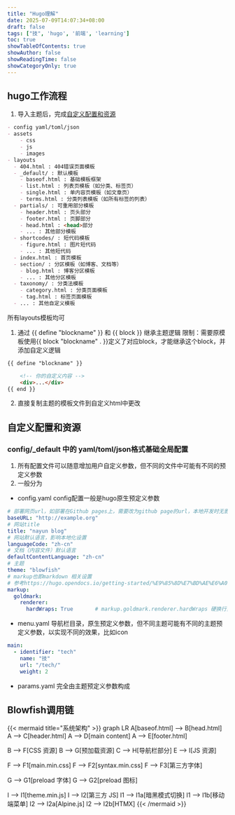 ```yaml
---
title: "Hugo理解"
date: 2025-07-09T14:07:34+08:00
draft: false
tags: ["技", 'hugo', '前端', 'learning']
toc: true
showTableOfContents: true
showAuthor: false
showReadingTime: false
showCategoryOnly: true
---
```


## hugo工作流程
1. 导入主题后，完成[自定义配置和资源](#自定义配置和资源)
```markdown
- config yaml/toml/json
- assets
    - css
    - js
    - images
- layouts
  - 404.html : 404错误页面模板
  - _default/ : 默认模板
    - baseof.html : 基础模板框架
    - list.html : 列表页模板（如分类、标签页）
    - single.html : 单内容页模板（如文章页）
    - terms.html : 分类列表模板（如所有标签的列表）
  - partials/ : 可重用部分模板
    - header.html : 页头部分
    - footer.html : 页脚部分
    - head.html : <head>部分
    - ... : 其他部分模板
  - shortcodes/ : 短代码模板
    - figure.html : 图片短代码
    - ... : 其他短代码
  - index.html : 首页模板
  - section/ : 分区模板（如博客、文档等）
    - blog.html : 博客分区模板
    - ... : 其他分区模板
  - taxonomy/ : 分类法模板
    - category.html : 分类页面模板
    - tag.html : 标签页面模板
  - ... : 其他自定义模板
```
所有layouts模板均可
1. 通过 {{ define "blockname" }} 和 {{ block }} 继承主题逻辑
限制：需要原模板使用{{ block "blockname" . }}定义了对应block，才能继承这个block，并添加自定义逻辑
```html
{{ define "blockname" }}

    <!-- 你的自定义内容 -->
    <div>...</div>
{{ end }}
```
2. 直接复制主题的模板文件到自定义html中更改






## 自定义配置和资源
### config/_default 中的 yaml/toml/json格式基础全局配置
1. 所有配置文件可以随意增加用户自定义参数，但不同的文件中可能有不同的预定义参数
1. 一般分为
- config.yaml
config配置一般是hugo原生预定义参数
```yaml
# 部署网页url，如部署在Github pages上，需要改为github page的url，本地开发时无影响
baseURL: "http://example.org"
# 网站title
title: "nayun blog"
# 网站默认语言，影响本地化设置
languageCode: "zh-cn"
# 文档（内容文件）默认语言
defaultContentLanguage: "zh-cn"
# 主题
theme: "blowfish"
# markup也即markdown 相关设置
# 参考https://hugo.opendocs.io/getting-started/%E9%85%8D%E7%BD%AE%E6%A0%87%E8%AE%B0%E8%AF%AD%E8%A8%80/
markup: 
  goldmark:
    renderer:
      hardWraps: True       # markup.goldmark.renderer.hardWraps 硬换行，md文档中强制单个回车换行（默认回车不会换行，而是双空格换行）

```
- menu.yaml
导航栏目录，原生预定义参数，但不同主题可能有不同的主题预定义参数，以实现不同的效果，比如icon
```yaml
main:
  - identifier: "tech"
    name: "技"
    url: "/tech/"
    weight: 2
```
- params.yaml
完全由主题预定义参数构成

## Blowfish调用链
{{< mermaid title="系统架构" >}}
graph LR
A[baseof.html] --> B[head.html]
A --> C[header.html]
A --> D[main content]
A --> E[footer.html]

B --> F[CSS 资源]
B --> G[预加载资源]
C --> H[导航栏部分]
E --> I[JS 资源]

F --> F1[main.min.css]
F --> F2[syntax.min.css]
F --> F3[第三方字体]

G --> G1[preload 字体]
G --> G2[preload 图标]

I --> I1[theme.min.js]
I --> I2[第三方 JS]
I1 --> I1a[暗黑模式切换]
I1 --> I1b[移动端菜单]
I2 --> I2a[Alpine.js]
I2 --> I2b[HTMX]
{{< /mermaid >}}